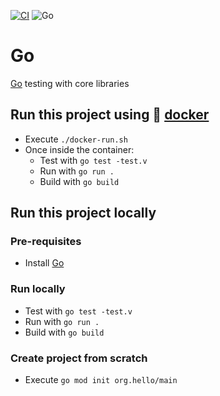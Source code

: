 [![CI](https://github.com/rogervinas/tests-everywhere/actions/workflows/go.yml/badge.svg)](https://github.com/rogervinas/tests-everywhere/actions/workflows/go.yml)
![Go](https://img.shields.io/badge/Go-1.21.4-blue?labelColor=black)

# Go

[Go](https://go.dev/) testing with core libraries

## Run this project using 🐳 [docker](https://www.docker.com/)
* Execute `./docker-run.sh`
* Once inside the container:
  * Test with `go test -test.v`
  * Run with `go run .`
  * Build with `go build`

## Run this project locally

### Pre-requisites
* Install [Go](https://go.dev/dl/)

### Run locally
* Test with `go test -test.v`
* Run with `go run .`
* Build with `go build`

### Create project from scratch
* Execute `go mod init org.hello/main`

